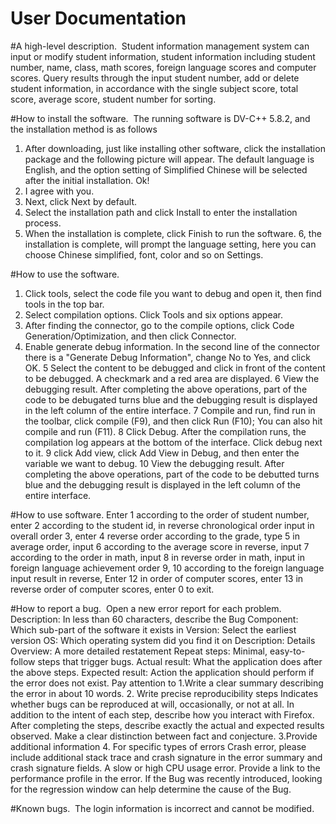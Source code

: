 User Documentation
===
#A high-level description. 
Student information management system can input or modify student information, student information including student number, name, class, math scores, foreign language scores and computer scores. Query results through the input student number, add or delete student information, in accordance with the single subject score, total score, average score, student number for sorting.

#How to install the software. 
The running software is DV-C++ 5.8.2, and the installation method is as follows
1. After downloading, just like installing other software, click the installation package and the following picture will appear. The default language is English, and the option setting of Simplified Chinese will be selected after the initial installation. Ok!
2. I agree with you.
3. Next, click Next by default.
4. Select the installation path and click Install to enter the installation process.
5. When the installation is complete, click Finish to run the software.
6, the installation is complete, will prompt the language setting, here you can choose Chinese simplified, font, color and so on Settings.

#How to use the software.
1. Click tools, select the code file you want to debug and open it, then find tools in the top bar.
2. Select compilation options. Click Tools and six options appear.
3. After finding the connector, go to the compile options, click Code Generation/Optimization, and then click Connector.
4. Enable generate debug information. In the second line of the connector there is a "Generate Debug Information", change No to Yes, and click OK.
5 Select the content to be debugged and click in front of the content to be debugged. A checkmark and a red area are displayed.
6 View the debugging result. After completing the above operations, part of the code to be debugated turns blue and the debugging result is displayed in the left column of the entire interface.
7 Compile and run, find run in the toolbar, click compile (F9), and then click Run (F10); You can also hit compile and run (F11).
8 Click Debug. After the compilation runs, the compilation log appears at the bottom of the interface. Click debug next to it.
9 click Add view, click Add View in Debug, and then enter the variable we want to debug.
10 View the debugging result. After completing the above operations, part of the code to be debutted turns blue and the debugging result is displayed in the left column of the entire interface.

#How to use software.
Enter 1 according to the order of student number, enter 2 according to the student id, in reverse chronological order input in overall order 3, enter 4 reverse order according to the grade, type 5 in average order, input 6 according to the average score in reverse, input 7 according to the order in math, input 8 in reverse order in math, input in foreign language achievement order 9, 10 according to the foreign language input result in reverse, Enter 12 in order of computer scores, enter 13 in reverse order of computer scores, enter 0 to exit.

#How to report a bug. 
Open a new error report for each problem.
Description: In less than 60 characters, describe the Bug
Component: Which sub-part of the software it exists in
Version: Select the earliest version
OS: Which operating system did you find it on
Description: Details
Overview: A more detailed restatement
Repeat steps: Minimal, easy-to-follow steps that trigger bugs.
Actual result: What the application does after the above steps.
Expected result: Action the application should perform if the error does not exist.
Pay attention to
1.Write a clear summary describing the error in about 10 words.
2. Write precise reproducibility steps
Indicates whether bugs can be reproduced at will, occasionally, or not at all.
In addition to the intent of each step, describe how you interact with Firefox.
After completing the steps, describe exactly the actual and expected results observed. Make a clear distinction between fact and conjecture.
3.Provide additional information
4. For specific types of errors
Crash error, please include additional stack trace and crash signature in the error summary and crash signature fields.
A slow or high CPU usage error. Provide a link to the performance profile in the error.
If the Bug was recently introduced, looking for the regression window can help determine the cause of the Bug.

#Known bugs. 
The login information is incorrect and cannot be modified.
